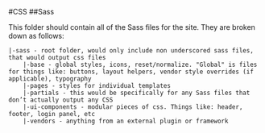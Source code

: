 #CSS
##Sass

This folder should contain all of the Sass files for the site.  They are broken down as follows:

    |-sass - root folder, would only include non underscored sass files, that would output css files
        |-base - global styles, icons, reset/normalize. "Global" is files for things like: buttons, layout helpers, vendor style overrides (if applicable), typography
        |-pages - styles for individual templates
        |-partials - this would be specifically for any Sass files that don’t actually output any CSS
        |-ui-components - modular pieces of css. Things like: header, footer, login panel, etc
        |-vendors - anything from an external plugin or framework
